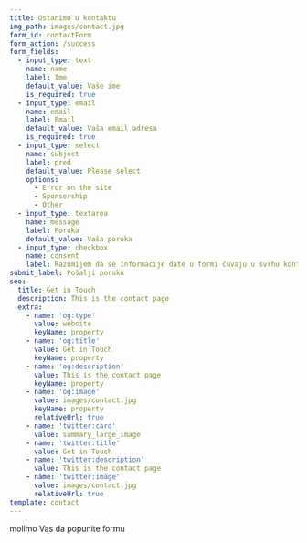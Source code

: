 ```yaml
---
title: Ostanimo u kontaktu
img_path: images/contact.jpg
form_id: contactForm
form_action: /success
form_fields:
  - input_type: text
    name: name
    label: Ime
    default_value: Vaše ime
    is_required: true
  - input_type: email
    name: email
    label: Email
    default_value: Vaša email adresa
    is_required: true
  - input_type: select
    name: subject
    label: pred
    default_value: Please select
    options:
      - Error on the site
      - Sponsorship
      - Other
  - input_type: textarea
    name: message
    label: Poruka
    default_value: Vaša poruka
  - input_type: checkbox
    name: consent
    label: Razumijem da se informacije date u formi čuvaju u svrhu kontakta.
submit_label: Pošalji poruku
seo:
  title: Get in Touch
  description: This is the contact page
  extra:
    - name: 'og:type'
      value: website
      keyName: property
    - name: 'og:title'
      value: Get in Touch
      keyName: property
    - name: 'og:description'
      value: This is the contact page
      keyName: property
    - name: 'og:image'
      value: images/contact.jpg
      keyName: property
      relativeUrl: true
    - name: 'twitter:card'
      value: summary_large_image
    - name: 'twitter:title'
      value: Get in Touch
    - name: 'twitter:description'
      value: This is the contact page
    - name: 'twitter:image'
      value: images/contact.jpg
      relativeUrl: true
template: contact
---
```

molimo Vas da popunite formu 
